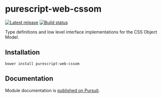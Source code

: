 # purescript-web-cssom

[![Latest release](http://img.shields.io/github/release/purescript-web/purescript-web-cssom.svg)](https://github.com/purescript-web/purescript-web-cssom/releases)
[![Build status](https://travis-ci.org/purescript-web/purescript-web-cssom.svg?branch=master)](https://travis-ci.org/purescript-web/purescript-web-cssom)

Type definitions and low level interface implementations for the CSS Object Model.

## Installation

```
bower install purescript-web-cssom
```

## Documentation

Module documentation is [published on Pursuit](http://pursuit.purescript.org/packages/purescript-web-cssom).
